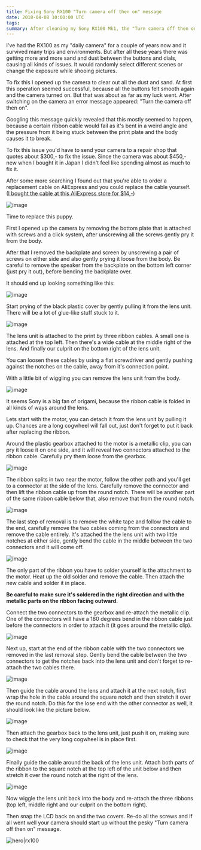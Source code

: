 ```yaml
---
title: Fixing Sony RX100 "Turn camera off then on" message
date: 2018-04-08 10:00:00 UTC
tags:
summary: After cleaning my Sony RX100 Mk1, the "Turn camera off then on" appeared on my screen and I had to replace a certain ribbon cable to fix it.
---
```


I've had the RX100 as my "daily camera" for a couple of years now and it survived many trips and environments. But after all these years there was getting more and more sand and dust between the buttons and dials, causing all kinds of issues. It would randomly select different scenes or change the exposure while shooing pictures.

To fix this I opened up the camera to clear out all the dust and sand. At first this operation seemed successful, because all the buttons felt smooth again and the camera turned on. But that was about as far as my luck went. After switching on the camera an error message appeared: "Turn the camera off then on".

Googling this message quickly revealed that this mostly seemed to happen, because a certain ribbon cable would fail as it's bent in a weird angle and the pressure from it being stuck between the print plate and the body causes it to break.

To fix this issue you'd have to send your camera to a repair shop that quotes about $300,- to fix the issue. Since the camera was about $450,- new when I bought it in Japan I didn't feel like spending almost as much to fix it.

After some more searching I found out that you're able to order a replacement cable on AliExpress and you could replace the cable yourself. ([I bought the cable at this AliExpress store for $14,-](https://nl.aliexpress.com/item/50PCS-FREE-SHIPPING-NEW-Digital-Camera-Repair-Parts-for-Canon-S2IS-S3is-S5is-S2-S3-S5/1877412527.html))

![image](https://d3khpbv2gxh34v.cloudfront.net/p/blog/rx100/DSC00634.jpg)

Time to replace this puppy.

First I opened up the camera by removing the bottom plate that is attached with screws and a click system, after unscrewing all the screws gently pry it from the body.

After that I removed the backplate and screen by unscrewing a pair of screws on either side and also gently prying it loose from the body. Be careful to remove the speaker from the backplate on the bottom left corner (just pry it out), before bending the backplate over.

It should end up looking something like this:

![image](https://d3khpbv2gxh34v.cloudfront.net/p/blog/rx100/DSC00632.jpg)

Start prying of the black plastic cover by gently pulling it from the lens unit. There will be a lot of glue-like stuff stuck to it.

![image](https://d3khpbv2gxh34v.cloudfront.net/p/blog/rx100/DSC00635.jpg)

The lens unit is attached to the print by three ribbon cables. A small one is attached at the top left. Then there's a wide cable at the middle right of the lens. And finally our culprit on the bottom right of the lens unit.

You can loosen these cables by using a flat screwdriver and gently pushing against the notches on the cable, away from it's connection point.

With a little bit of wiggling you can remove the lens unit from the body.

![image](https://d3khpbv2gxh34v.cloudfront.net/p/blog/rx100/DSC00636.jpg)

It seems Sony is a big fan of origami, because the ribbon cable is folded in all kinds of ways around the lens.

Lets start with the motor, you can detach it from the lens unit by pulling it up. Chances are a long cogwheel will fall out, just don't forget to put it back after replacing the ribbon.

Around the plastic gearbox attached to the motor is a metallic clip, you can pry it loose it on one side, and it will reveal two connectors attached to the ribbon cable. Carefully pry them loose from the gearbox.

![image](https://d3khpbv2gxh34v.cloudfront.net/p/blog/rx100/DSC00639.jpg)

The ribbon splits in two near the motor, follow the other path and you'll get to a connector at the side of the lens. Carefully remove the connector and then lift the ribbon cable up from the round notch. There will be another part of the same ribbon cable below that, also remove that from the round notch.

![image](https://d3khpbv2gxh34v.cloudfront.net/p/blog/rx100/DSC00642.jpg)

The last step of removal is to remove the white tape and follow the cable to the end, carefully remove the two cables coming from the connectors and remove the cable entirely. It's attached the the lens unit with two little notches at either side, gently bend the cable in the middle between the two connectors and it will come off.

![image](https://d3khpbv2gxh34v.cloudfront.net/p/blog/rx100/DSC00643.jpg)

The only part of the ribbon you have to solder yourself is the attachment to the motor. Heat up the old solder and remove the cable. Then attach the new cable and solder it in place.

**Be careful to make sure it's soldered in the right direction and with the metallic parts on the ribbon facing outward.**

Connect the two connectors to the gearbox and re-attach the metallic clip. One of the connectors will have a 180 degrees bend in the ribbon cable just before the connectors in order to attach it (it goes around the metallic clip).

![image](https://d3khpbv2gxh34v.cloudfront.net/p/blog/rx100/DSC00648.jpg)

Next up, start at the end of the ribbon cable with the two connectors we removed in the last removal step. Gently bend the cable between the two connectors to get the notches back into the lens unit and don't forget to re-attach the two cables there.

![image](https://d3khpbv2gxh34v.cloudfront.net/p/blog/rx100/DSC00650.jpg)

Then guide the cable around the lens and attach it at the next notch, first wrap the hole in the cable around the square notch and then stretch it over the round notch. Do this for the lose end with the other connector as well, it should look like the picture below.

![image](https://d3khpbv2gxh34v.cloudfront.net/p/blog/rx100/DSC00653.jpg)

Then attach the gearbox back to the lens unit, just push it on, making sure to check that the very long cogwheel is in place first.

![image](https://d3khpbv2gxh34v.cloudfront.net/p/blog/rx100/DSC00655.jpg)

Finally guide the cable around the back of the lens unit. Attach both parts of the ribbon to the square notch at the top left of the unit below and then stretch it over the round notch at the right of the lens.

![image](https://d3khpbv2gxh34v.cloudfront.net/p/blog/rx100/DSC00658.jpg)

Now wiggle the lens unit back into the body and re-attach the three ribbons (top left, middle right and our culprit on the bottom right).

Then snap the LCD back on and the two covers. Re-do all the screws and if all went well your camera should start up without the pesky "Turn camera off then on" message.

![hero|rx100](https://d3khpbv2gxh34v.cloudfront.net/p/blog/rx100/DSC00660.jpg)
